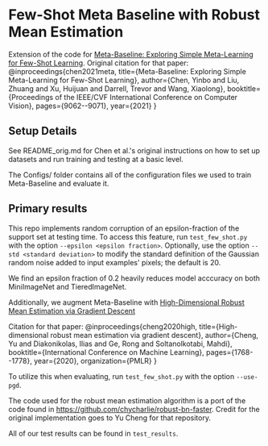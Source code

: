 # Few-Shot Meta Baseline with Robust Mean Estimation

Extension of the code for [Meta-Baseline: Exploring Simple Meta-Learning for Few-Shot Learning](https://arxiv.org/abs/2003.04390). Original citation for that paper:
@inproceedings{chen2021meta,
  title={Meta-Baseline: Exploring Simple Meta-Learning for Few-Shot Learning},
  author={Chen, Yinbo and Liu, Zhuang and Xu, Huijuan and Darrell, Trevor and Wang, Xiaolong},
  booktitle={Proceedings of the IEEE/CVF International Conference on Computer Vision},
  pages={9062--9071},
  year={2021}
}

## Setup Details
See README_orig.md for Chen et al.'s original instructions on how to set up datasets and run training and testing at a basic level.

The Configs/ folder contains all of the configuration files we used to train Meta-Baseline and evaluate it.

## Primary results
This repo implements random corruption of an epsilon-fraction of the support set at testing time. To access this feature, run `test_few_shot.py` with the option `--epsilon <epsilon fraction>`. Optionally, use the option `--std <standard deviation>` to modify the standard definition of the Gaussian random noise added to input examples' pixels; the default is 20.

We find an epsilon fraction of 0.2 heavily reduces model acccuracy on both MiniImageNet and TieredImageNet. 

Additionally, we augment Meta-Baseline with [High-Dimensional Robust Mean Estimation via Gradient Descent
](https://arxiv.org/abs/2005.01378)

Citation for that paper:
@inproceedings{cheng2020high,
  title={High-dimensional robust mean estimation via gradient descent},
  author={Cheng, Yu and Diakonikolas, Ilias and Ge, Rong and Soltanolkotabi, Mahdi},
  booktitle={International Conference on Machine Learning},
  pages={1768--1778},
  year={2020},
  organization={PMLR}
}

To utilize this when evaluating, run `test_few_shot.py` with the option `--use-pgd`.

The code used for the robust mean estimation algorithm is a port of the code found in https://github.com/chycharlie/robust-bn-faster. Credit for the original implementation goes to Yu Cheng for that repository.

All of our test results can be found in `test_results`.